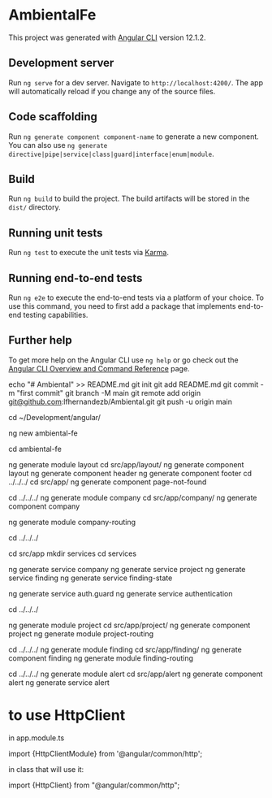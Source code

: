 # AmbientalFe

This project was generated with [Angular CLI](https://github.com/angular/angular-cli) version 12.1.2.

## Development server

Run `ng serve` for a dev server. Navigate to `http://localhost:4200/`. The app will automatically reload if you change any of the source files.

## Code scaffolding

Run `ng generate component component-name` to generate a new component. You can also use `ng generate directive|pipe|service|class|guard|interface|enum|module`.

## Build

Run `ng build` to build the project. The build artifacts will be stored in the `dist/` directory.

## Running unit tests

Run `ng test` to execute the unit tests via [Karma](https://karma-runner.github.io).

## Running end-to-end tests

Run `ng e2e` to execute the end-to-end tests via a platform of your choice. To use this command, you need to first add a package that implements end-to-end testing capabilities.

## Further help

To get more help on the Angular CLI use `ng help` or go check out the [Angular CLI Overview and Command Reference](https://angular.io/cli) page.


echo "# Ambiental" >> README.md
git init
git add README.md
git commit -m "first commit"
git branch -M main
git remote add origin git@github.com:lfhernandezb/Ambiental.git
git push -u origin main



cd ~/Development/angular/

ng new ambiental-fe

cd ambiental-fe

ng generate module layout
cd src/app/layout/
ng generate component layout
ng generate component header
ng generate component footer
cd ../../../
cd src/app/
ng generate component page-not-found

cd ../../../
ng generate module company
cd src/app/company/
ng generate component company

ng generate module company-routing

cd ../../../

cd src/app
mkdir services
cd services

ng generate service company
ng generate service project
ng generate service finding
ng generate service finding-state

ng generate service auth.guard
ng generate service authentication

cd ../../../

ng generate module project
cd src/app/project/
ng generate component project
ng generate module project-routing

cd ../../../
ng generate module finding
cd src/app/finding/
ng generate component finding
ng generate module finding-routing



cd ../../../
ng generate module alert
cd src/app/alert
ng generate component alert
ng generate service alert

# to use HttpClient

in app.module.ts

import {HttpClientModule} from '@angular/common/http';

in class that will use it:

import {HttpClient} from "@angular/common/http";
